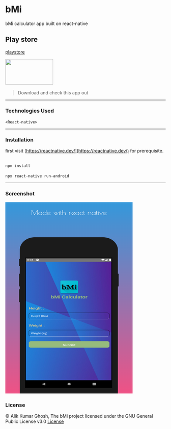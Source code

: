 # bMi
bMi calculator app built on react-native

## Play store 
[playstore](!https://play.google.com/store/apps/details?id=com.alikghosh.bmi)

<a href="https://play.google.com/store/apps/details?id=com.alikghosh.bmi"> <img src="https://play.google.com/intl/en_us/badges/static/images/badges/en_badge_web_generic.png" width="150" height="80"> </a>

> Download and check this app out 

---

### Technologies Used
` <React-native> `

---

### Installation
first visit [https://reactnative.dev/](https://reactnative.dev/) for prerequisite.
```

npm install

npx react-native run-android

```

---
 
 ### Screenshot
 
 <img src="/assets/screenshot_1.png" width="400" height="600">
 
 ### License
 
 © Alik Kumar Ghosh, The bMi project licensed under the GNU General Public License v3.0 [License](https://github.com/Alik-Kumar-Ghosh/bMi/blob/main/LICENSE)
 
 
